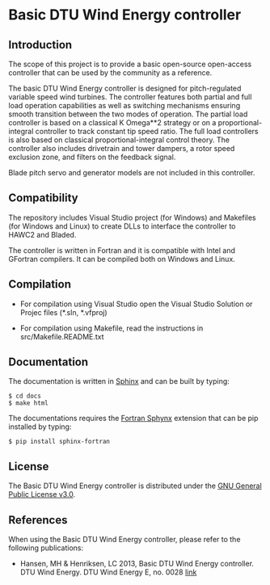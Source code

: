 # Basic DTU Wind Energy controller
## Introduction
The scope of this project is to provide a basic open-source open-access controller that can be used by the community as a reference.  

The basic DTU Wind Energy controller is designed for pitch-regulated variable speed wind turbines.
The controller features both partial and full load operation capabilities as well as switching mechanisms ensuring smooth transition between the two modes of operation. The partial load controller is based on a classical K Omega**2 strategy or on a proportional-integral controller to track constant tip speed ratio. The full load controllers is also based on classical proportional-integral control theory. The controller also includes drivetrain and tower dampers, a rotor speed exclusion zone, and filters on the feedback signal.

Blade pitch servo and generator models are not included in this controller.

## Compatibility
The repository includes Visual Studio project (for Windows) and Makefiles (for Windows and Linux) to create DLLs to interface the controller to HAWC2 and Bladed.

The controller is written in Fortran and it is compatible with Intel and GFortran compilers. It can be compiled both on Windows and Linux. 

## Compilation

- For compilation using Visual Studio open the Visual Studio Solution or Projec files (*.sln, *.vfproj)

- For compilation using Makefile, read the instructions in src/Makefile.README.txt


## Documentation

The documentation is written in [Sphinx](http://sphinx-doc.org/) and can be built by typing:

    $ cd docs
    $ make html
  
The documentations requires the [Fortran Sphynx](https://github.com/VACUMM/sphinx-fortran) extension that can be pip installed by typing:

    $ pip install sphinx-fortran

## License

The Basic DTU Wind Energy controller is distributed under the [GNU General Public License v3.0](http://en.wikipedia.org/wiki/GNU_General_Public_License).

## References
When using the Basic DTU Wind Energy controller, please refer to the following publications:

* Hansen, MH & Henriksen, LC 2013, Basic DTU Wind Energy controller. DTU Wind Energy. DTU Wind Energy E, no. 0028 [link](http://orbit.dtu.dk/en/publications/basic-dtu-wind-energy-controller(ff8123f8-55d2-4907-af7f-2fa139987c33).html)

